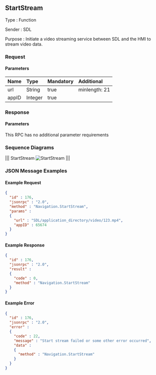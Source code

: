 ## StartStream

Type
: Function

Sender
: SDL

Purpose
: Initiate a video streaming service between SDL and the HMI to stream video data.

### Request

#### Parameters

|Name|Type|Mandatory|Additional|
|:---|:---|:--------|:---------|
|url|String|true|minlength: 21|
|appID|Integer|true||

### Response

#### Parameters

This RPC has no additional parameter requirements

### Sequence Diagrams

|||
StartStream
![StartStream](./assets/StartStream.jpg)
|||

### JSON Message Examples

#### Example Request

```json
{
  "id" : 176,
  "jsonrpc" : "2.0",
  "method" : "Navigation.StartStream",
  "params" :  
  {
    "url" : "SDL/application_directory/video/123.mp4",
    "appID" : 65674
  }
}
```

#### Example Response

```json
{
  "id" : 176,
  "jsonrpc" : "2.0",
  "result" :
  {
    "code" : 0,
    "method" : "Navigation.StartStream"
  }
}
```

#### Example Error

```json
{
  "id" : 176,
  "jsonrpc" : "2.0",
  "error" :
  {
    "code" : 22,
    "message" : "Start stream failed or some other error occurred",
    "data" :
    {
      "method" : "Navigation.StartStream"
    }
  }
}
```
